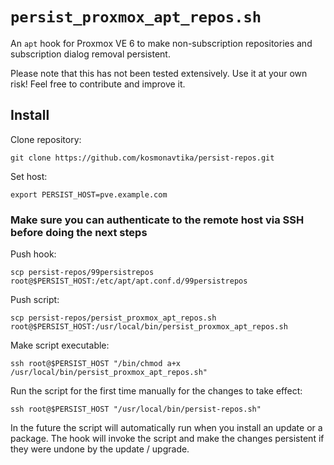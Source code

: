 # `persist_proxmox_apt_repos.sh`

An `apt` hook for Proxmox VE 6 to make non-subscription repositories and subscription dialog removal persistent.

Please note that this has not been tested extensively. Use it at your own risk! Feel free to contribute and improve it.

## Install

Clone repository:

```
git clone https://github.com/kosmonavtika/persist-repos.git
```

Set host: 

```
export PERSIST_HOST=pve.example.com
```

### Make sure you can authenticate to the remote host via SSH before doing the next steps

Push hook:

```
scp persist-repos/99persistrepos root@$PERSIST_HOST:/etc/apt/apt.conf.d/99persistrepos
```

Push script:

```
scp persist-repos/persist_proxmox_apt_repos.sh root@$PERSIST_HOST:/usr/local/bin/persist_proxmox_apt_repos.sh
```

Make script executable:

```
ssh root@$PERSIST_HOST "/bin/chmod a+x /usr/local/bin/persist_proxmox_apt_repos.sh"
```

Run the script for the first time manually for the changes to take effect:

```
ssh root@$PERSIST_HOST "/usr/local/bin/persist-repos.sh"
```
In the future the script will automatically run when you install an update or a package. The hook will invoke the script and make the changes persistent if they were undone by the update / upgrade.

